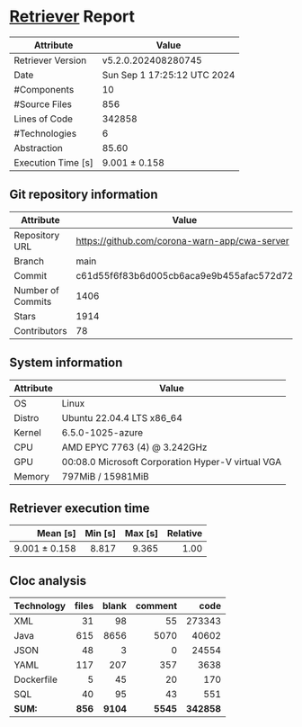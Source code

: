 # [Retriever](https://github.com/PalladioSimulator/Palladio-ReverseEngineering-Retriever) Report
| Attribute          | Value |
| ------------------ | ----- |
| Retriever Version  | v5.2.0.202408280745 |
| Date               | Sun Sep  1 17:25:12 UTC 2024 |
| #Components        | 10 |
| #Source Files      | 856 |
| Lines of Code      | 342858 |
| #Technologies      | 6 |
| Abstraction        | 85.60 |
| Execution Time [s] | 9.001 ± 0.158  |

## Git repository information
|      Attribute    | Value |
| ----------------- | ----- |
| Repository URL    | https://github.com/corona-warn-app/cwa-server |
| Branch            | main |
| Commit            | c61d55f6f83b6d005cb6aca9e9b455afac572d72 |
| Number of Commits | 1406 |
| Stars             | 1914 |
| Contributors      | 78 |


## System information
| Attribute | Value |
| --------- | ----- |
| OS | Linux  |
| Distro | Ubuntu 22.04.4 LTS x86_64  |
| Kernel | 6.5.0-1025-azure  |
| CPU | AMD EPYC 7763 (4) @ 3.242GHz  |
| GPU | 00:08.0 Microsoft Corporation Hyper-V virtual VGA  |
| Memory | 797MiB / 15981MiB  |

## Retriever execution time
| Mean [s] | Min [s] | Max [s] | Relative |
|---:|---:|---:|---:|
| 9.001 ± 0.158 | 8.817 | 9.365 | 1.00 |

## Cloc analysis

<!-- github.com/AlDanial/cloc v 1.90  T=2.74 s (340.3 files/s, 131786.9 lines/s) -->

|Technology|files|blank|comment|code|
|:-------|-------:|-------:|-------:|-------:|
|XML|31|98|55|273343|
|Java|615|8656|5070|40602|
|JSON|48|3|0|24554|
|YAML|117|207|357|3638|
|Dockerfile|5|45|20|170|
|SQL|40|95|43|551|
|**SUM:**|**856**|**9104**|**5545**|**342858**|
